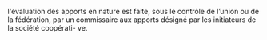 l'évaluation des apports en nature est faite, sous le contrôle de l’union ou de la fédération, par un commissaire aux apports désigné par les initiateurs de la société coopérati- ve.